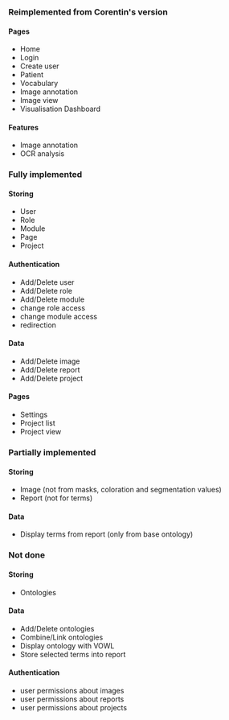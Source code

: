 ### Reimplemented from Corentin's version
#### Pages
- Home
- Login
- Create user
- Patient
- Vocabulary
- Image annotation
- Image view
- Visualisation Dashboard

#### Features
- Image annotation
- OCR analysis

### Fully implemented
#### Storing
- User
- Role
- Module
- Page
- Project

#### Authentication
- Add/Delete user
- Add/Delete role
- Add/Delete module
- change role access
- change module access
- redirection

#### Data
- Add/Delete image
- Add/Delete report
- Add/Delete project

#### Pages
- Settings
- Project list
- Project view

### Partially implemented
#### Storing
- Image (not from masks, coloration and segmentation values)
- Report (not for terms)

#### Data
- Display terms from report (only from base ontology)
### Not done
#### Storing
- Ontologies
#### Data
- Add/Delete ontologies
- Combine/Link ontologies
- Display ontology with VOWL
- Store selected terms into report

#### Authentication
- user permissions about images
- user permissions about reports
- user permissions about projects